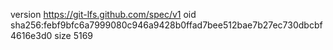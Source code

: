 version https://git-lfs.github.com/spec/v1
oid sha256:febf9bfc6a7999080c946a9428b0ffad7bee512bae7b27ec730dbcbf4616e3d0
size 5169
